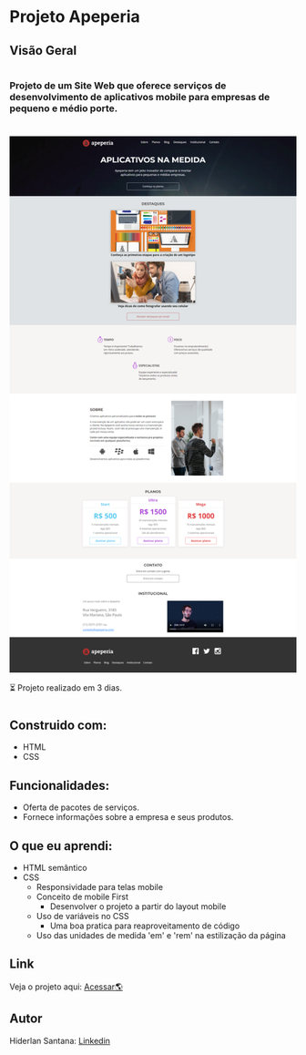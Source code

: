 # Projeto Apeperia


## Visão Geral

#

### Projeto de um Site Web que oferece serviços de desenvolvimento de aplicativos mobile para empresas de pequeno e médio porte.

#

![](./img/projeto-apeperia.png)

⏳ Projeto realizado em 3 dias.
#
## Construido com:
- HTML
- CSS

## Funcionalidades:
- Oferta de pacotes de serviços.
- Fornece informações sobre a empresa e seus produtos. 

## O que eu aprendi:
- HTML semântico
- CSS
  - Responsividade para telas mobile
  - Conceito de mobile First
    - Desenvolver o projeto a partir do layout mobile
  - Uso de variáveis no CSS
    - Uma boa pratica para reaproveitamento de código
  - Uso das unidades de medida 'em' e 'rem' na estilização da página


## Link

Veja o projeto aqui: [Acessar🌎](https://devhiderlan.github.io/projeto-apeperia/)

## Autor

Hiderlan Santana: [Linkedin](https://www.linkedin.com/in/hiderlan-santana/)